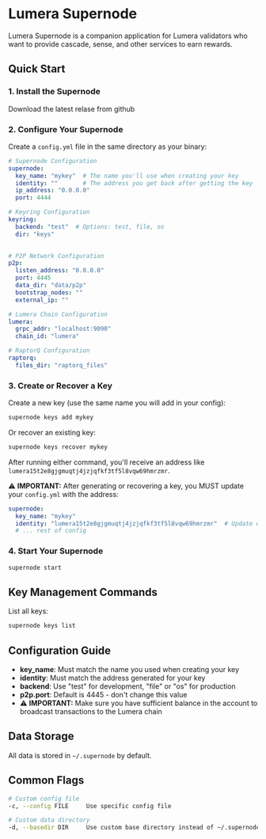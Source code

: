 # Lumera Supernode

Lumera Supernode is a companion application for Lumera validators who want to provide cascade, sense, and other services to earn rewards.

## Quick Start

### 1. Install the Supernode

Download the latest relase from github

### 2. Configure Your Supernode

Create a `config.yml` file in the same directory as your binary:

```yaml
# Supernode Configuration
supernode:
  key_name: "mykey"  # The name you'll use when creating your key
  identity: ""       # The address you get back after getting the key
  ip_address: "0.0.0.0"
  port: 4444

# Keyring Configuration
keyring:
  backend: "test"  # Options: test, file, os
  dir: "keys"
  

# P2P Network Configuration
p2p:
  listen_address: "0.0.0.0"
  port: 4445
  data_dir: "data/p2p"
  bootstrap_nodes: ""
  external_ip: ""

# Lumera Chain Configuration
lumera:
  grpc_addr: "localhost:9090"
  chain_id: "lumera"

# RaptorQ Configuration
raptorq:
  files_dir: "raptorq_files"
```

### 3. Create or Recover a Key

Create a new key (use the same name you will add in your config):
```bash
supernode keys add mykey
```

Or recover an existing key:
```bash
supernode keys recover mykey
```

After running either command, you'll receive an address like `lumera15t2e8gjgmuqtj4jzjqfkf3tf5l8vqw69hmrzmr`.

⚠️ **IMPORTANT:** After generating or recovering a key, you MUST update your `config.yml` with the address:

```yaml
supernode:
  key_name: "mykey"
  identity: "lumera15t2e8gjgmuqtj4jzjqfkf3tf5l8vqw69hmrzmr"  # Update with your generated address
  # ... rest of config
```

### 4. Start Your Supernode

```bash
supernode start
```

## Key Management Commands

List all keys:
```bash
supernode keys list
```

## Configuration Guide

- **key_name**: Must match the name you used when creating your key
- **identity**: Must match the address generated for your key
- **backend**: Use "test" for development, "file" or "os" for production
- **p2p.port**: Default is 4445 - don't change this value
- ⚠️ **IMPORTANT:** Make sure you have sufficient balance in the account to broadcast transactions to the Lumera chain

## Data Storage

All data is stored in `~/.supernode` by default.

## Common Flags

```bash
# Custom config file
-c, --config FILE     Use specific config file

# Custom data directory
-d, --basedir DIR     Use custom base directory instead of ~/.supernode
```